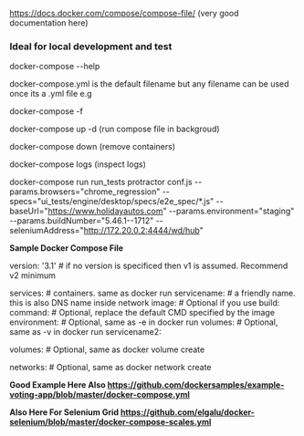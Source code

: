 
https://docs.docker.com/compose/compose-file/ (very good documentation here)

### Ideal for local development and test

docker-compose --help

docker-compose.yml is the default filename but any filename can be used once its a .yml file e.g 

docker-compose -f <yaml filename>
 
docker-compose up  -d (run compose file in backgroud)

docker-compose down (remove containers)

docker-compose logs (inspect logs)

docker-compose run run_tests protractor conf.js --params.browsers="chrome_regression" --specs="ui_tests/engine/desktop/specs/e2e_spec/*.js" --baseUrl="https://www.holidayautos.com" --params.environment="staging" --params.buildNumber="5.46.1--1712" --seleniumAddress="http://172.20.0.2:4444/wd/hub" 

  
**Sample Docker Compose File**

version: '3.1'  # if no version is specificed then v1 is assumed. Recommend v2 minimum

services:  # containers. same as docker run
  servicename: # a friendly name. this is also DNS name inside network
    image: # Optional if you use build:
    command: # Optional, replace the default CMD specified by the image
    environment: # Optional, same as -e in docker run
    volumes: # Optional, same as -v in docker run
  servicename2:

volumes: # Optional, same as docker volume create

networks: # Optional, same as docker network create

  

**Good Example Here Also https://github.com/dockersamples/example-voting-app/blob/master/docker-compose.yml**

**Also Here For Selenium Grid https://github.com/elgalu/docker-selenium/blob/master/docker-compose-scales.yml**
